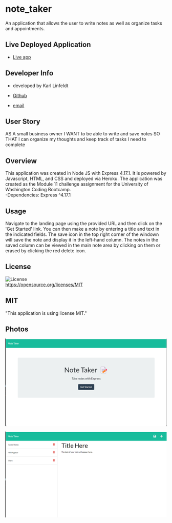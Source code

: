 # note_taker
An application that allows the user to write notes as well as organize tasks and appointments. 

## Live Deployed Application
- [Live app](https://enigmatic-cove-03555.herokuapp.com/notes)
## Developer Info  
- developed by Karl Linfeldt  

- [Github](https://github.com/KarlOL82/note_taker)  
- [email](klinfeldt@gmail.com)  

## User Story

AS A small business owner
I WANT to be able to write and save notes
SO THAT I can organize my thoughts and keep track of tasks I need to complete  

## Overview  
This application was created in Node JS with Express 4.17.1. It is powered by Javascript, HTML, and CSS and deployed via Heroku. The application was created as the Module 11 challenge assignment for the University of Washington Coding Bootcamp.  
-Dependencies: Express ^4.17.1  

## Usage
Navigate to the landing page using the provided URL and then click on the 'Get Started' link. You can then make a note by entering a title and text in the indicated fields. The save icon in the top right corner of the windown will save the note and display it in the left-hand column. The notes in the saved column can be viewed in the main note area by clicking on them or erased by clicking the red delete icon.  

## License
  ![License](https://img.shields.io/badge/license-MIT-green.svg)  
  https://opensource.org/licenses/MIT
  
  ## MIT
   
 "This application is using license MIT."

 ## Photos  
 ![Landing Page](./public/assets/images/image1.png "Landing Page")  
   
 ![Note Page](./public/assets/images/image2.png "Note Page")







